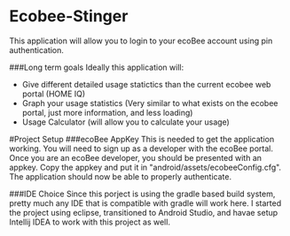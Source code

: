 # Ecobee-Stinger
This application will allow you to login to your ecoBee account using pin authentication.

###Long term goals
Ideally this application will:
* Give different detailed usage statictics than the current ecobee web portal (HOME IQ)
* Graph your usage statistics (Very similar to what exists on the ecobee portal, just more information, and less loading)
* Usage Calculator (will allow you to calculate your usage)

#Project Setup
###ecoBee AppKey
This is needed to get the application working. You will need to sign up as a developer with the ecoBee portal. Once you are an ecoBee developer, you should be presented with an appkey. Copy the appkey and put it in "android/assets/ecobeeConfig.cfg". The application should now be able to properly authenticate.

###IDE Choice
Since this porject is using the gradle based build system, pretty much any IDE that is compatible with gradle will work here. I started the project using eclipse, transitioned to Android Studio, and havae setup Intellij IDEA to work with this project as well.
